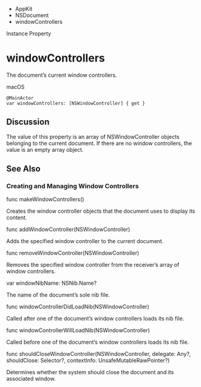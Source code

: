 

- AppKit
- NSDocument
-  windowControllers 

Instance Property

# windowControllers

The document’s current window controllers.

macOS

``` source
@MainActor
var windowControllers: [NSWindowController] { get }
```

## Discussion

The value of this property is an array of NSWindowController objects belonging to the current document. If there are no window controllers, the value is an empty array object.

## See Also

### Creating and Managing Window Controllers

func makeWindowControllers()

Creates the window controller objects that the document uses to display its content.

func addWindowController(NSWindowController)

Adds the specified window controller to the current document.

func removeWindowController(NSWindowController)

Removes the specified window controller from the receiver’s array of window controllers.

var windowNibName: NSNib.Name?

The name of the document’s sole nib file.

func windowControllerDidLoadNib(NSWindowController)

Called after one of the document’s window controllers loads its nib file.

func windowControllerWillLoadNib(NSWindowController)

Called before one of the document’s window controllers loads its nib file.

func shouldCloseWindowController(NSWindowController, delegate: Any?, shouldClose: Selector?, contextInfo: UnsafeMutableRawPointer?)

Determines whether the system should close the document and its associated window.


